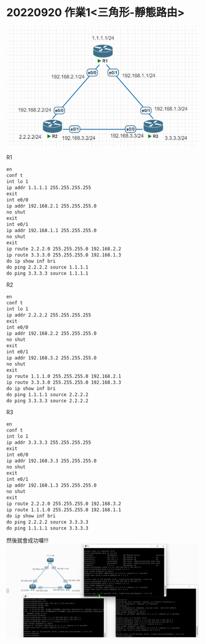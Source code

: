 # 20220920 作業1<三角形-靜態路由>

<img src=".\pic\2022-10-04 130459.png">


R1

    en
    conf t
    int lo 1
    ip addr 1.1.1.1 255.255.255.255
    exit
    int e0/0
    ip addr 192.168.2.1 255.255.255.0
    no shut
    exit
    int e0/1
    ip addr 192.168.1.1 255.255.255.0
    no shut
    exit
    ip route 2.2.2.0 255.255.255.0 192.168.2.2
    ip route 3.3.3.0 255.255.255.0 192.168.1.3
    do ip show inf bri
    do ping 2.2.2.2 source 1.1.1.1
    do ping 3.3.3.3 source 1.1.1.1

R2

    en
    conf t
    int lo 1
    ip addr 2.2.2.2 255.255.255.255
    exit
    int e0/0
    ip addr 192.168.2.2 255.255.255.0
    no shut
    exit
    int e0/1
    ip addr 192.168.3.2 255.255.255.0
    no shut
    exit
    ip route 1.1.1.0 255.255.255.0 192.168.2.1
    ip route 3.3.3.0 255.255.255.0 192.168.3.3
    do ip show inf bri
    do ping 1.1.1.1 source 2.2.2.2
    do ping 3.3.3.3 source 2.2.2.2

R3

    en
    conf t
    int lo 1
    ip addr 3.3.3.3 255.255.255.255
    exit
    int e0/0
    ip addr 192.168.3.3 255.255.255.0
    no shut
    exit
    int e0/1
    ip addr 192.168.1.3 255.255.255.0
    no shut
    exit
    ip route 2.2.2.0 255.255.255.0 192.168.3.2
    ip route 1.1.1.0 255.255.255.0 192.168.1.1
    do ip show inf bri
    do ping 2.2.2.2 source 3.3.3.3
    do ping 1.1.1.1 source 3.3.3.3



然後就會成功囉!!!
<img src=".\pic\2022-10-04 130408.png">